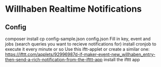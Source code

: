 # Willhaben Realtime Notifications

## Config

composer install
cp config-sample.json config.json
Fill in key, event and jobs (search queries you want to recieve notifications for)
install cronjob to execute it every minute or so
Use this iftt-applet or create a similar one: https://ifttt.com/applets/92996987d-if-maker-event-new_willhaben_entry-then-send-a-rich-notification-from-the-ifttt-app
install the ifttt app
